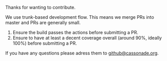 Thanks for wanting to contribute. 

We use trunk-based development flow. This means we merge PRs into master and PRs are generally small. 

1. Ensure the build passes the actions before submitting a PR.
2. Ensure to have at least a decent coverage overall (around 90%, ideally 100%) before submitting a PR.

If you have any questions please adress them to github@cassonade.org. 
